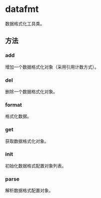 # datafmt

数据格式化工具类。

## 方法

### add
增加一个数据格式化对象（采用引用计数方式）。

### del
删除一个数据格式化对象。

### format
格式化数据。

### get
获取数据格式化对象。

### init
初始化数据格式配置对象列表。

### parse
解析数据格式配置对象。 